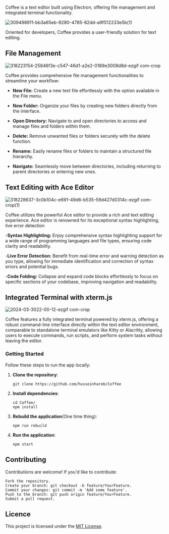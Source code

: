 Coffee is a  text editor built using Electron, offering  file management and integrated terminal functionality. 

![309498911-bb3a65eb-9280-4785-82dd-a9f512233e5b(1)](https://github.com/husseinhareb/Coffee/assets/88323940/18a0e185-028f-477b-ac7c-8e6d41793e30)


Oriented for developers, Coffee provides a user-friendly solution for text editing.


## File Management
![318223154-25846f3e-c547-46d1-a2e2-0189e3008d8d-ezgif com-crop](https://github.com/husseinhareb/Coffee/assets/88323940/2d790b18-6df2-442e-b437-f0451c65b601)



Coffee provides comprehensive file management functionalities to streamline your workflow:

- **New File:** Create a new text file effortlessly with the option available in the File menu.

- **New Folder:** Organize your files by creating new folders directly from the interface.

- **Open Directory:** Navigate to and open directories to access and manage files and folders within them.

- **Delete:** Remove unwanted files or folders securely with the delete function.

- **Rename:** Easily rename files or folders to maintain a structured file hierarchy.

- **Navigate:** Seamlessly move between directories, including returning to parent directories or entering new ones.

## Text Editing with Ace Editor

![318228637-3c0b104c-e691-49d6-b535-59d427d0314c-ezgif com-crop(1)](https://github.com/husseinhareb/Coffee/assets/88323940/1eae67b4-5917-45ae-a6c3-9dd979c2a3f9)



Coffee utilizes the powerful Ace editor to provide a rich and  text editing experience. Ace editor is renowned for its exceptional syntax highlighting, live error detection

-**Syntax Highlighting:** Enjoy comprehensive syntax highlighting support for a wide range of programming languages and file types, ensuring code clarity and readability.

-**Live Error Detection:** Benefit from real-time error and warning detection as you type, allowing for immediate identification and correction of syntax errors and potential bugs.

-**Code Folding:** Collapse and expand code blocks effortlessly to focus on specific sections of your codebase, improving navigation and readability.


## Integrated Terminal with xterm.js
![2024-03-3022-00-12-ezgif com-crop](https://github.com/husseinhareb/Coffee/assets/88323940/a1670fe1-21b4-4261-a73c-da4924fef378)

Coffee features a fully integrated terminal powered by xterm.js,
offering a robust command-line interface directly within the text editor environment,
comparable to standalone terminal emulators like Kitty or Alacritty,
allowing users to execute commands, run scripts, and perform system tasks without leaving the editor.



### Getting Started



Follow these steps to run the app locally:

1. **Clone the repository**:

    ```
    git clone https://github.com/husseinhareb/Coffee
    ```

2. **Install dependencies**:

    ```
    cd Coffee/
    npm install
    ```
3. **Rebuild the application**(One time thing):

    ```
    npm run rebuild
    ```

4. **Run the application**:

    ```
    npm start
    ```

## Contributing

Contributions are welcome! If you'd like to contribute:

    Fork the repository.
    Create your branch: git checkout -b feature/YourFeature.
    Commit your changes: git commit -m 'Add some feature'.
    Push to the branch: git push origin feature/YourFeature.
    Submit a pull request.

## Licence

This project is licensed under the [MIT License](https://github.com/husseinhareb/Coffee/blob/master/LICENSE).

